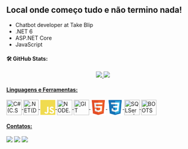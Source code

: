 ## Local onde começo tudo e não termino nada!

- Chatbot developer at Take Blip
- .NET 6
- ASP.NET Core
- JavaScript

<h4>🛠️ GitHub Stats:</h4>
<div align='center'>
  <a href='https://github.com/JeostonJunior'>
  <img height='180em' src="https://github-readme-stats.vercel.app/api?username=JeostonJunior&show_icons=true&theme=tokyonight&count_private=true"/> 
  <img height='180em' src="https://github-readme-stats.vercel.app/api/top-langs/?username=JeostonJunior&layout=compact&langs_count=5&theme=tokyonight&hide=jupyter,python"/> 
</div>

<h4>Linguagens e Ferramentas:</h4>  
<p align="left">
  <img align="center" height="40" width="40" title="C#(C.SHARP)" src="https://cdn.jsdelivr.net/gh/devicons/devicon/icons/csharp/csharp-original.svg" />
  <img align="center" height="40" width="40" title=".NET(DOTNET)" src="https://cdn.jsdelivr.net/gh/devicons/devicon/icons/dot-net/dot-net-plain-wordmark.svg" />
  <img align="center" height="40" width="40" title="JAVASCRIPT" src="https://raw.githubusercontent.com/devicons/devicon/master/icons/javascript/javascript-plain.svg"/>
  <img align="center" height="40" width="40" title="NODE.JS" src="https://cdn.jsdelivr.net/gh/devicons/devicon/icons/nodejs/nodejs-original.svg" />
  <img align="center" height="40" width="40" title="GIT" src="https://cdn.jsdelivr.net/gh/devicons/devicon/icons/git/git-original.svg" />  
  <img align="center" height="40" width="40" title="HTML5" src="https://raw.githubusercontent.com/devicons/devicon/master/icons/html5/html5-original.svg"/>
  <img align="center" height="40" width="40" title="CSS3" src="https://raw.githubusercontent.com/devicons/devicon/master/icons/css3/css3-original.svg"/>             
  <img align="center" height="40" width="40" title="SQLServer|MSSQL" src="https://cdn.jsdelivr.net/gh/devicons/devicon/icons/microsoftsqlserver/microsoftsqlserver-plain-wordmark.svg" />
  <img align="center" height="40" width="40" title="BOOTSTRAP" src="https://cdn.jsdelivr.net/gh/devicons/devicon/icons/bootstrap/bootstrap-original.svg" />
     
          
</p>
<h4>Contatos:</h4>
<a href="https://www.instagram.com/araujo_crz.jr/" target="_blank"><img src="https://img.shields.io/badge/-Instagram-%23E4405F?style=for-the-badge&logo=instagram&logoColor=white" target="_blank"></a>
<a href = "mailto:jeostonjunior@gmail.com"><img src="https://img.shields.io/badge/Gmail-D14836?style=for-the-badge&logo=gmail&logoColor=white" target="_blank"></a>
<a href="https://www.linkedin.com/in/jeoston-araujo/" target="_blank"><img src="https://img.shields.io/badge/LinkedIn-0077B5?style=for-the-badge&logo=linkedin&logoColor=white" target="_blank"></a>                 
